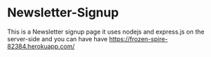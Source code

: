 # Newsletter-Signup
This is a Newsletter signup page it uses nodejs and express.js on the server-side and you can have have 
https://frozen-spire-82384.herokuapp.com/

